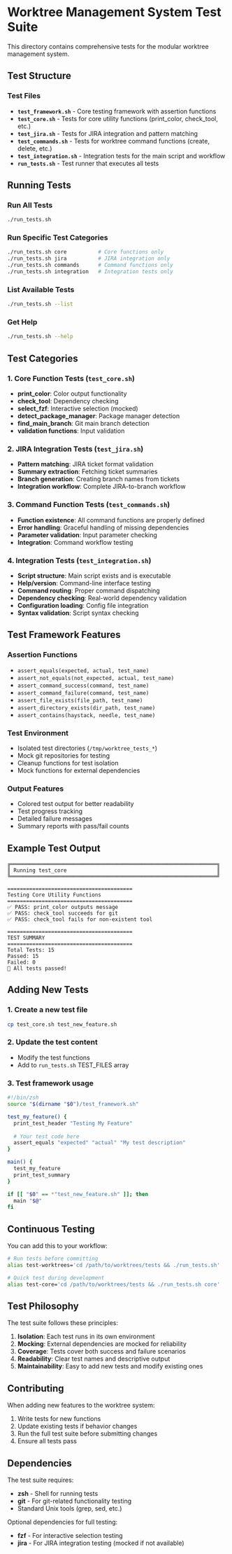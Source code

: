 # Worktree Management System Test Suite

This directory contains comprehensive tests for the modular worktree management system.

## Test Structure

### Test Files

- **`test_framework.sh`** - Core testing framework with assertion functions
- **`test_core.sh`** - Tests for core utility functions (print_color, check_tool, etc.)
- **`test_jira.sh`** - Tests for JIRA integration and pattern matching
- **`test_commands.sh`** - Tests for worktree command functions (create, delete, etc.)
- **`test_integration.sh`** - Integration tests for the main script and workflow
- **`run_tests.sh`** - Test runner that executes all tests

## Running Tests

### Run All Tests
```bash
./run_tests.sh
```

### Run Specific Test Categories
```bash
./run_tests.sh core          # Core functions only
./run_tests.sh jira          # JIRA integration only
./run_tests.sh commands      # Command functions only
./run_tests.sh integration   # Integration tests only
```

### List Available Tests
```bash
./run_tests.sh --list
```

### Get Help
```bash
./run_tests.sh --help
```

## Test Categories

### 1. Core Function Tests (`test_core.sh`)
- **print_color**: Color output functionality
- **check_tool**: Dependency checking
- **select_fzf**: Interactive selection (mocked)
- **detect_package_manager**: Package manager detection
- **find_main_branch**: Git main branch detection
- **validation functions**: Input validation

### 2. JIRA Integration Tests (`test_jira.sh`)
- **Pattern matching**: JIRA ticket format validation
- **Summary extraction**: Fetching ticket summaries
- **Branch generation**: Creating branch names from tickets
- **Integration workflow**: Complete JIRA-to-branch workflow

### 3. Command Function Tests (`test_commands.sh`)
- **Function existence**: All command functions are properly defined
- **Error handling**: Graceful handling of missing dependencies
- **Parameter validation**: Input parameter checking
- **Integration**: Command workflow testing

### 4. Integration Tests (`test_integration.sh`)
- **Script structure**: Main script exists and is executable
- **Help/version**: Command-line interface testing
- **Command routing**: Proper command dispatching
- **Dependency checking**: Real-world dependency validation
- **Configuration loading**: Config file integration
- **Syntax validation**: Script syntax checking

## Test Framework Features

### Assertion Functions
- `assert_equals(expected, actual, test_name)`
- `assert_not_equals(not_expected, actual, test_name)`
- `assert_command_success(command, test_name)`
- `assert_command_failure(command, test_name)`
- `assert_file_exists(file_path, test_name)`
- `assert_directory_exists(dir_path, test_name)`
- `assert_contains(haystack, needle, test_name)`

### Test Environment
- Isolated test directories (`/tmp/worktree_tests_*`)
- Mock git repositories for testing
- Cleanup functions for test isolation
- Mock functions for external dependencies

### Output Features
- Colored test output for better readability
- Test progress tracking
- Detailed failure messages
- Summary reports with pass/fail counts

## Example Test Output

```
╔══════════════════════════════════════════════════════════════════╗
║ Running test_core                                                ║
╚══════════════════════════════════════════════════════════════════╝

========================================
Testing Core Utility Functions
========================================
✅ PASS: print_color outputs message
✅ PASS: check_tool succeeds for git
✅ PASS: check_tool fails for non-existent tool

========================================
TEST SUMMARY
========================================
Total Tests: 15
Passed: 15
Failed: 0
🎉 All tests passed!
```

## Adding New Tests

### 1. Create a new test file
```bash
cp test_core.sh test_new_feature.sh
```

### 2. Update the test content
- Modify the test functions
- Add to `run_tests.sh` TEST_FILES array

### 3. Test framework usage
```bash
#!/bin/zsh
source "$(dirname "$0")/test_framework.sh"

test_my_feature() {
  print_test_header "Testing My Feature"
  
  # Your test code here
  assert_equals "expected" "actual" "My test description"
}

main() {
  test_my_feature
  print_test_summary
}

if [[ "$0" == *"test_new_feature.sh" ]]; then
  main "$@"
fi
```

## Continuous Testing

You can add this to your workflow:

```bash
# Run tests before committing
alias test-worktrees='cd /path/to/worktrees/tests && ./run_tests.sh'

# Quick test during development
alias test-core='cd /path/to/worktrees/tests && ./run_tests.sh core'
```

## Test Philosophy

The test suite follows these principles:

1. **Isolation**: Each test runs in its own environment
2. **Mocking**: External dependencies are mocked for reliability
3. **Coverage**: Tests cover both success and failure scenarios
4. **Readability**: Clear test names and descriptive output
5. **Maintainability**: Easy to add new tests and modify existing ones

## Contributing

When adding new features to the worktree system:

1. Write tests for new functions
2. Update existing tests if behavior changes
3. Run the full test suite before submitting changes
4. Ensure all tests pass

## Dependencies

The test suite requires:
- **zsh** - Shell for running tests
- **git** - For git-related functionality testing
- Standard Unix tools (grep, sed, etc.)

Optional dependencies for full testing:
- **fzf** - For interactive selection testing
- **jira** - For JIRA integration testing (mocked if not available)
